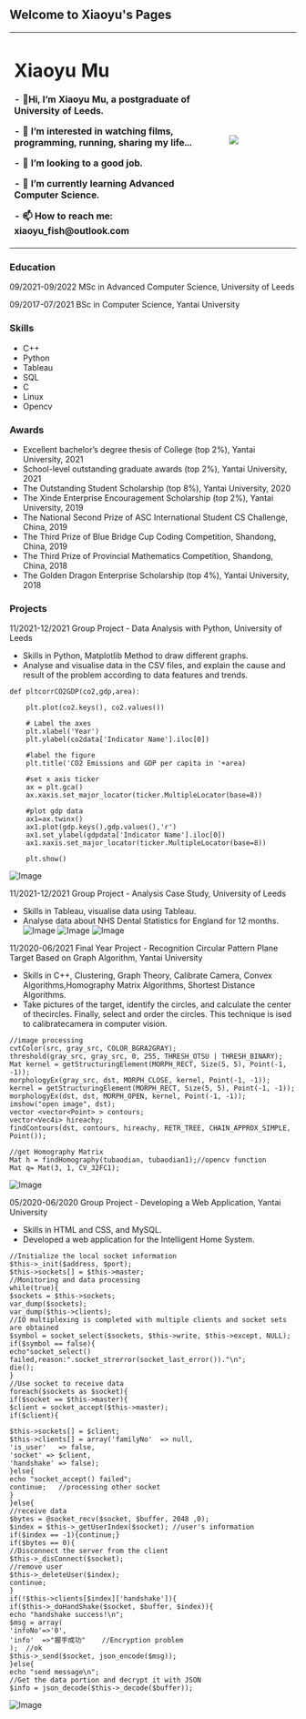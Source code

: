 ## Welcome to Xiaoyu's Pages

<table border="0">
  <tr>
    <td width="75%">
      <h1> Xiaoyu Mu</h1>
      <p><b>- 👋Hi, I’m Xiaoyu Mu, a postgraduate of University of Leeds.</b></p>
      <p><b>- 👀 I’m interested in watching films, programming, running, sharing my life...</b></p>
      <p><b>- 💞️ I’m looking to a good job.</b></p>
      <p><b>- 🌱 I’m currently learning Advanced Computer Science.</b></p>
      <p><b>- 📫 How to reach me:  xiaoyu_fish@outlook.com</b></p>
    </td>
    <td width="25%">
      <img src="XiaoyuMu.png">      
    </td>
  </tr>
</table>


### Education
09/2021-09/2022   MSc in Advanced Computer Science, University of Leeds


09/2017-07/2021   BSc in Computer Science, Yantai University

### Skills
 
- C++
- Python 
- Tableau
- SQL
- C
- Linux
- Opencv
 
### Awards

- Excellent bachelor’s degree thesis of College (top 2%), Yantai University, 2021
- School-level outstanding graduate awards (top 2%), Yantai University, 2021
- The Outstanding Student Scholarship (top 8%), Yantai University, 2020
- The Xinde Enterprise Encouragement Scholarship (top 2%), Yantai University, 2019
- The National Second Prize of ASC International Student CS Challenge, China, 2019
- The Third Prize of Blue Bridge Cup Coding Competition, Shandong, China, 2019
- The Third Prize of Provincial Mathematics Competition, Shandong, China, 2018
- The Golden Dragon Enterprise Scholarship (top 4%), Yantai University, 2018

### Projects
11/2021-12/2021  Group Project - Data Analysis with Python, University of Leeds
- Skills in Python, Matplotlib Method to draw different graphs.
- Analyse and visualise data in the CSV files, and explain the cause and result of the problem according to data features and trends.
```
def pltcorrCO2GDP(co2,gdp,area):

    plt.plot(co2.keys(), co2.values())

    # Label the axes
    plt.xlabel('Year')
    plt.ylabel(co2data['Indicator Name'].iloc[0])

    #label the figure
    plt.title('CO2 Emissions and GDP per capita in '+area)

    #set x axis ticker
    ax = plt.gca()
    ax.xaxis.set_major_locator(ticker.MultipleLocator(base=8))

    #plot gdp data
    ax1=ax.twinx()
    ax1.plot(gdp.keys(),gdp.values(),'r')
    ax1.set_ylabel(gdpdata['Indicator Name'].iloc[0])
    ax1.xaxis.set_major_locator(ticker.MultipleLocator(base=8))

    plt.show()
```
![Image](P4DS1.png)

11/2021-12/2021  Group Project - Analysis Case Study, University of Leeds
- Skills in Tableau, visualise data using Tableau.
- Analyse data about NHS Dental Statistics for England for 12 months.
![Image](Tableau2.png)
![Image](Tableau1.png)
![Image](Tableau3.png)

11/2020-06/2021  Final Year Project - Recognition Circular Pattern Plane Target Based on Graph Algorithm, Yantai University
- Skills in C++, Clustering, Graph Theory, Calibrate Camera, Convex Algorithms,Homography Matrix Algorithms, Shortest Distance Algorithms.
- Take pictures of the target, identify the circles, and calculate the center of thecircles. Finally, select and order the circles. This technique is ised to calibratecamera in computer vision.

```
//image processing
cvtColor(src, gray_src, COLOR_BGRA2GRAY); 
threshold(gray_src, gray_src, 0, 255, THRESH_OTSU | THRESH_BINARY); 
Mat kernel = getStructuringElement(MORPH_RECT, Size(5, 5), Point(-1, -1)); 
morphologyEx(gray_src, dst, MORPH_CLOSE, kernel, Point(-1, -1)); 
kernel = getStructuringElement(MORPH_RECT, Size(5, 5), Point(-1, -1)); 
morphologyEx(dst, dst, MORPH_OPEN, kernel, Point(-1, -1)); 
imshow("open image", dst); 
vector <vector<Point> > contours; 
vector<Vec4i> hireachy; 
findContours(dst, contours, hireachy, RETR_TREE, CHAIN_APPROX_SIMPLE, Point());

//get Homography Matrix 
Mat h = findHomography(tubaodian, tubaodian1);//opencv function
Mat q= Mat(3, 1, CV_32FC1);
```

![Image](Finalyearproject.png)


05/2020-06/2020  Group Project - Developing a Web Application, Yantai University
- Skills in HTML and CSS, and MySQL.
- Developed a web application for the Intelligent Home System.

``` 
//Initialize the local socket information  
$this->_init($address, $port);
$this->sockets[] = $this->master;
//Monitoring and data processing
while(true){
$sockets = $this->sockets;
var_dump($sockets);
var_dump($this->clients);
//IO multiplexing is completed with multiple clients and socket sets are obtained
$symbol = socket_select($sockets, $this->write, $this->except, NULL);
if($symbol == false){
echo"socket_select() failed,reason:".socket_strerror(socket_last_error())."\n";
die();
}
//Use socket to receive data  
foreach($sockets as $socket){
if($socket == $this->master){
$client = socket_accept($this->master);
if($client){

$this->sockets[] = $client;
$this->clients[] = array('familyNo'  => null,
'is_user'	=> false,	
'socket' => $client,
'handshake' => false);
}else{
echo "socket_accept() failed";
continue;	//processing other socket
}
}else{
//receive data
$bytes = @socket_recv($socket, $buffer, 2048 ,0);
$index = $this->_getUserIndex($socket);	//user's information
if($index == -1){continue;}
if($bytes == 0){
//Disconnect the server from the client
$this->_disConnect($socket);
//remove user
$this->_deleteUser($index);
continue;
}
if(!$this->clients[$index]['handshake']){
if($this->_doHandShake($socket, $buffer, $index)){
echo "handshake success!\n";
$msg = array(
'infoNo'=>'0',
'info'	=>"握手成功"	//Encryption problem
);	//ok
$this->_send($socket, json_encode($msg));
}else{
echo "send message\n";
//Get the data portion and decrypt it with JSON
$info = json_decode($this->_decode($buffer));

```

![Image](homesystem.png)
